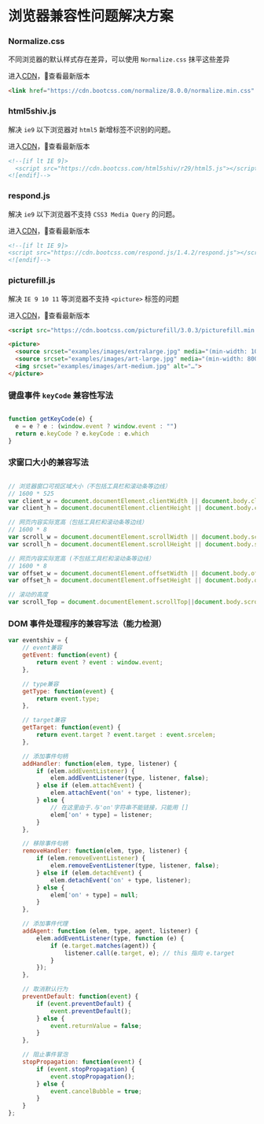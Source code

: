 # 浏览器兼容性问题解决方案

### Normalize.css

不同浏览器的默认样式存在差异，可以使用 `Normalize.css` 抹平这些差异

进入[CDN](http://www.bootcdn.cn/normalize/)，查看最新版本 

```html
<link href="https://cdn.bootcss.com/normalize/8.0.0/normalize.min.css" rel="stylesheet">
```


### html5shiv.js

解决 `ie9` 以下浏览器对 `html5` 新增标签不识别的问题。

进入[CDN](http://www.bootcdn.cn/html5shiv/)，查看最新版本 

```html
<!--[if lt IE 9]>
  <script src="https://cdn.bootcss.com/html5shiv/r29/html5.js"></script>
<![endif]-->

```

### respond.js

解决 `ie9` 以下浏览器不支持 `CSS3 Media Query` 
的问题。

进入[CDN](http://www.bootcdn.cn/respond.js/)，查看最新版本 

```html
<!--[if lt IE 9]>
<script src="https://cdn.bootcss.com/respond.js/1.4.2/respond.js"></script>
<![endif]-->

```

### picturefill.js

解决 `IE 9 10 11` 等浏览器不支持 `<picture>` 标签的问题

进入[CDN](http://www.bootcdn.cn/picturefill/)，查看最新版本 

```html
<script src="https://cdn.bootcss.com/picturefill/3.0.3/picturefill.min.js"></script>

<picture>
  <source srcset="examples/images/extralarge.jpg" media="(min-width: 1000px)">
  <source srcset="examples/images/art-large.jpg" media="(min-width: 800px)">
  <img srcset="examples/images/art-medium.jpg" alt="…">
</picture>

```


### 键盘事件 `keyCode` 兼容性写法

```javascript

function getKeyCode(e) {
  e = e ? e : (window.event ? window.event : "")
  return e.keyCode ? e.keyCode : e.which
}

```

### 求窗口大小的兼容写法

```javascript

// 浏览器窗口可视区域大小（不包括工具栏和滚动条等边线）
// 1600 * 525
var client_w = document.documentElement.clientWidth || document.body.clientWidth;
var client_h = document.documentElement.clientHeight || document.body.clientHeight;

// 网页内容实际宽高（包括工具栏和滚动条等边线）
// 1600 * 8
var scroll_w = document.documentElement.scrollWidth || document.body.scrollWidth;
var scroll_h = document.documentElement.scrollHeight || document.body.scrollHeight;

// 网页内容实际宽高 (不包括工具栏和滚动条等边线）
// 1600 * 8
var offset_w = document.documentElement.offsetWidth || document.body.offsetWidth;
var offset_h = document.documentElement.offsetHeight || document.body.offsetHeight;

// 滚动的高度
var scroll_Top = document.documentElement.scrollTop||document.body.scrollTop;

```


### DOM 事件处理程序的兼容写法（能力检测）

```javascript
var eventshiv = {
    // event兼容
    getEvent: function(event) {
        return event ? event : window.event;
    },

    // type兼容
    getType: function(event) {
        return event.type;
    },

    // target兼容
    getTarget: function(event) {
        return event.target ? event.target : event.srcelem;
    },

    // 添加事件句柄
    addHandler: function(elem, type, listener) {
        if (elem.addEventListener) {
            elem.addEventListener(type, listener, false);
        } else if (elem.attachEvent) {
            elem.attachEvent('on' + type, listener);
        } else {
            // 在这里由于.与'on'字符串不能链接，只能用 []
            elem['on' + type] = listener;
        }
    },

    // 移除事件句柄
    removeHandler: function(elem, type, listener) {
        if (elem.removeEventListener) {
            elem.removeEventListener(type, listener, false);
        } else if (elem.detachEvent) {
            elem.detachEvent('on' + type, listener);
        } else {
            elem['on' + type] = null;
        }
    },

    // 添加事件代理
    addAgent: function (elem, type, agent, listener) {
        elem.addEventListener(type, function (e) {
            if (e.target.matches(agent)) {
                listener.call(e.target, e); // this 指向 e.target
            }
        });
    },

    // 取消默认行为
    preventDefault: function(event) {
        if (event.preventDefault) {
            event.preventDefault();
        } else {
            event.returnValue = false;
        }
    },

    // 阻止事件冒泡
    stopPropagation: function(event) {
        if (event.stopPropagation) {
            event.stopPropagation();
        } else {
            event.cancelBubble = true;
        }
    }
};

```

